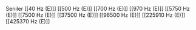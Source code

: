 Seniler
[[40 Hz (E)]]
[[500 Hz (E)]]
[[700 Hz (E)]]
[[970 Hz (E)]]
[[5750 Hz (E)]]
[[7500 Hz (E)]]
[[37500 Hz (E)]]
[[96500 Hz (E)]]
[[225910 Hz (E)]]
[[425370 Hz (E)]]